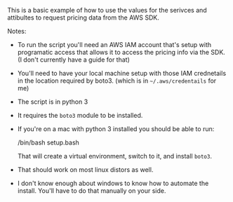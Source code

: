 This is a basic example of how to use
the values for the serivces and 
attibultes to request pricing data
from the AWS SDK.

Notes:

- To run the script you'll need an AWS IAM
  account that's setup with programatic 
  access that allows it to access the pricing
  info via the SDK. (I don't currently have
  a guide for that)

- You'll need to have your local machine setup
  with those IAM crednetails in the location 
  required by boto3. (which is in 
  `~/.aws/credentails` for me)

- The script is in python 3

- It requires the `boto3` module
  to be installed. 

- If you're on a mac with python 3 installed
  you should be able to run:

  /bin/bash setup.bash

  That will create a virtual environment, 
  switch to it, and install `boto3`. 

- That should work on most linux distors 
  as well. 

- I don't know enough about windows to know
  how to automate the install. You'll have to 
  do that manually on your side. 



